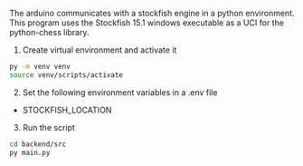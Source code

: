 The arduino communicates with a stockfish engine in a python environment.
This program uses the Stockfish 15.1 windows executable as a UCI for the
python-chess library. 

1. Create virtual environment and activate it

```sh
py -m venv venv
source venv/scripts/activate
```

2. Set the following environment variables in a .env file
- STOCKFISH_LOCATION

3. Run the script
```sh
cd backend/src
py main.py
```

